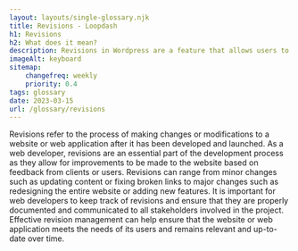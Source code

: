 ```yaml
--- 
layout: layouts/single-glossary.njk
title: Revisions - Loopdash
h1: Revisions
h2: What does it mean?
description: Revisions in Wordpress are a feature that allows users to view and restore previous versions of their content, providing a safety net for changes made to posts and pages.
imageAlt: keyboard
sitemap:
	changefreq: weekly
	priority: 0.4
tags: glossary
date: 2023-03-15
url: /glossary/revisions
---
```


Revisions refer to the process of making changes or modifications to a website or web application after it has been developed and launched. As a web developer, revisions are an essential part of the development process as they allow for improvements to be made to the website based on feedback from clients or users. Revisions can range from minor changes such as updating content or fixing broken links to major changes such as redesigning the entire website or adding new features. It is important for web developers to keep track of revisions and ensure that they are properly documented and communicated to all stakeholders involved in the project. Effective revision management can help ensure that the website or web application meets the needs of its users and remains relevant and up-to-date over time.
